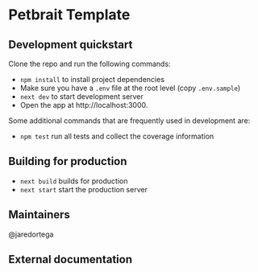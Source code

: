 # Petbrait Template

## Development quickstart

Clone the repo and run the following commands:

- `npm install` to install project dependencies
- Make sure you have a `.env` file at the root level (copy `.env.sample`)
- `next dev` to start development server
- Open the app at http://localhost:3000.

Some additional commands that are frequently used in development are:

- `npm test` run all tests and collect the coverage information

## Building for production

- `next build` builds for production
- `next start` start the production server

## Maintainers

@jaredortega

## External documentation
